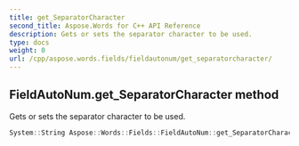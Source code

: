 ```yaml
---
title: get_SeparatorCharacter
second_title: Aspose.Words for C++ API Reference
description: Gets or sets the separator character to be used. 
type: docs
weight: 0
url: /cpp/aspose.words.fields/fieldautonum/get_separatorcharacter/
---
```

## FieldAutoNum.get_SeparatorCharacter method


Gets or sets the separator character to be used.

```cpp
System::String Aspose::Words::Fields::FieldAutoNum::get_SeparatorCharacter()
```

